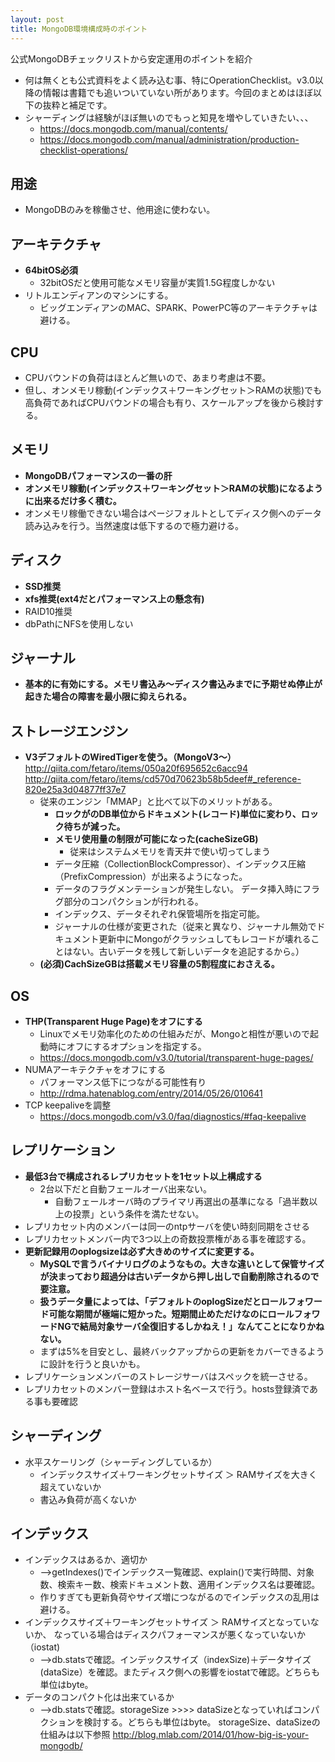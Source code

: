 ```yaml
---
layout: post
title: MongoDB環境構成時のポイント
---
```

公式MongoDBチェックリストから安定運用のポイントを紹介
<!-- more -->
- 何は無くとも公式資料をよく読み込む事、特にOperationChecklist。v3.0以降の情報は書籍でも追いついていない所があります。今回のまとめはほぼ以下の抜粋と補足です。
- シャーディングは経験がほぼ無いのでもっと知見を増やしていきたい、、、
  - https://docs.mongodb.com/manual/contents/
  - https://docs.mongodb.com/manual/administration/production-checklist-operations/


## 用途
- MongoDBのみを稼働させ、他用途に使わない。

## アーキテクチャ
- **64bitOS必須**
  - 32bitOSだと使用可能なメモリ容量が実質1.5G程度しかない
- リトルエンディアンのマシンにする。
  - ビッグエンディアンのMAC、SPARK、PowerPC等のアーキテクチャは避ける。

## CPU
- CPUバウンドの負荷はほとんど無いので、あまり考慮は不要。
- 但し、オンメモリ稼動(インデックス＋ワーキングセット＞RAMの状態)でも高負荷であればCPUバウンドの場合も有り、スケールアップを後から検討する。

## メモリ
- **MongoDBパフォーマンスの一番の肝**
- **オンメモリ稼動(インデックス＋ワーキングセット＞RAMの状態)になるように出来るだけ多く積む。**
- オンメモリ稼働できない場合はページフォルトとしてディスク側へのデータ読み込みを行う。当然速度は低下するので極力避ける。

## ディスク
- **SSD推奨**
- **xfs推奨(ext4だとパフォーマンス上の懸念有)**
- RAID10推奨
- dbPathにNFSを使用しない


## ジャーナル
- **基本的に有効にする。メモリ書込み～ディスク書込みまでに予期せぬ停止が起きた場合の障害を最小限に抑えられる。**

## ストレージエンジン
- **V3デフォルトのWiredTigerを使う。（MongoV3～）**
http://qiita.com/fetaro/items/050a20f695652c6acc94
http://qiita.com/fetaro/items/cd570d70623b58b5deef#_reference-820e25a3d04877ff37e7
  - 従来のエンジン「MMAP」と比べて以下のメリットがある。
    - **ロックがのDB単位からドキュメント(レコード)単位に変わり、ロック待ちが減った。**
    - **メモリ使用量の制限が可能になった(cacheSizeGB)**
      - 従来はシステムメモリを青天井で使い切ってしまう
    - データ圧縮（CollectionBlockCompressor）、インデックス圧縮（PrefixCompression）が出来るようになった。
    - データのフラグメンテーションが発生しない。
データ挿入時にフラグ部分のコンパクションが行われる。
    - インデックス、データそれぞれ保管場所を指定可能。
    - ジャーナルの仕様が変更された（従来と異なり、ジャーナル無効でドキュメント更新中にMongoがクラッシュしてもレコードが壊れることはない。古いデータを残して新しいデータを追記するから。）
  - **(必須)CachSizeGBは搭載メモリ容量の5割程度におさえる。**

## OS
- **THP(Transparent Huge Page)をオフにする**
  - Linuxでメモリ効率化のための仕組みだが、Mongoと相性が悪いので起動時にオフにするオプションを指定する。
  - https://docs.mongodb.com/v3.0/tutorial/transparent-huge-pages/
- NUMAアーキテクチャをオフにする
  - パフォーマンス低下につながる可能性有り
  - http://rdma.hatenablog.com/entry/2014/05/26/010641
- TCP keepaliveを調整
  - https://docs.mongodb.com/v3.0/faq/diagnostics/#faq-keepalive

## レプリケーション
- **最低3台で構成されるレプリカセットを1セット以上構成する**
  - 2台以下だと自動フェールオーバ出来ない。
    - 自動フェールオーバ時のプライマリ再選出の基準になる「過半数以上の投票」という条件を満たせない。
- レプリカセット内のメンバーは同一のntpサーバを使い時刻同期をさせる
- レプリカセットメンバー内で3つ以上の奇数投票権がある事を確認する。
- **更新記録用のoplogsizeは必ず大きめのサイズに変更する。**
  - **MySQLで言うバイナリログのようなもの。大きな違いとして保管サイズが決まっており超過分は古いデータから押し出しで自動削除されるので要注意。**
  - **扱うデータ量によっては、「デフォルトのoplogSizeだとロールフォワード可能な期間が極端に短かった。短期間止めただけなのにロールフォワードNGで結局対象サーバ全復旧するしかねえ！」なんてことになりかねない。**
  - まずは5%を目安とし、最終バックアップからの更新をカバーできるように設計を行うと良いかも。
- レプリケーションメンバーのストレージサーバはスペックを統一させる。
- レプリカセットのメンバー登録はホスト名ベースで行う。hosts登録済である事も要確認

## シャーディング
- 水平スケーリング（シャーディングしているか）
  - インデックスサイズ＋ワーキングセットサイズ ＞ RAMサイズを大きく超えていないか
  - 書込み負荷が高くないか

## インデックス
- インデックスはあるか、適切か
  - -->getIndexes()でインデックス一覧確認、explain()で実行時間、対象数、検索キー数、検索ドキュメント数、適用インデックス名は要確認。
  - 作りすぎても更新負荷やサイズ増につながるのでインデックスの乱用は避ける。
- インデックスサイズ＋ワーキングセットサイズ ＞ RAMサイズとなっていないか、
なっている場合はディスクパフォーマンスが悪くなっていないか（iostat)
  - -->db.statsで確認。インデックスサイズ（indexSize)＋データサイズ(dataSize）を確認。またディスク側への影響をiostatで確認。どちらも単位はbyte。
- データのコンパクト化は出来ているか
  - -->db.statsで確認。storageSize >>>> dataSizeとなっていればコンパクションを検討する。どちらも単位はbyte。
storageSize、dataSizeの仕組みは以下参照
http://blog.mlab.com/2014/01/how-big-is-your-mongodb/
